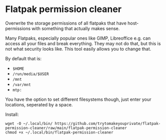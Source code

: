 # Flatpak permission cleaner
Overwrite the storage permissions of all flatpaks that have host-permissions with something that actually makes sense.

Many Flatpaks, especially popular ones like GIMP, Libreoffice e.g. can access all your files and break everything. They may not do that, but this is not what security looks like. This tool easily allows you to change that.

By default that is:

- `$HOME`
- `/run/media/$USER`
- `/mnt`
- `/var/mnt`
- `mtp:`

You have the option to set different filesystems though, just enter your locations, seperated by a space.

Install:

```
wget -O ~/.local/bin/ https://github.com/trytomakeyouprivate/flatpak-permission-cleaner/raw/main/flatpak-permission-cleaner
chmod +x ~/.local/bin/flatpak-permission-cleaner
```
